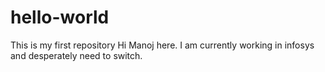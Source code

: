# hello-world
This is my first repository
Hi Manoj here. I am currently working in infosys and desperately need to switch.


